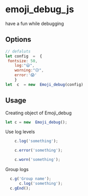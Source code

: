 # emoji_debug_js

have a fun while debugging

## Options

   ```javascript 
   // defaluts
   let config  =  {
	fontsize: 50, 
       log:"😃",
       worning:"😥",
       error:'😱'
       }
   let  c  = new  Emoji_debug(config)
   ```
    
## Usage
Creating object of Emoji_debug
```javascript
let c =	new  Emoji_debug();
```
Use log levels
  ```javascript
	  c.log('something');
  ```

  ```javascript
	  c.error('something');
  ```

  ```javascript
	  c.worn('something');
  ```

Group logs
  ```javascript
	c.g('Group name');
	    c.log('something');
	c.gEnd();
  ```

	


